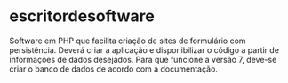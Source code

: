 # escritordesoftware
Software em PHP que facilita criação de sites de formulário com persistência. Deverá criar a aplicação e disponibilizar o código a partir de informações de dados desejados. 
Para que funcione a versão 7, deve-se criar o banco de dados de acordo com a documentação. 
